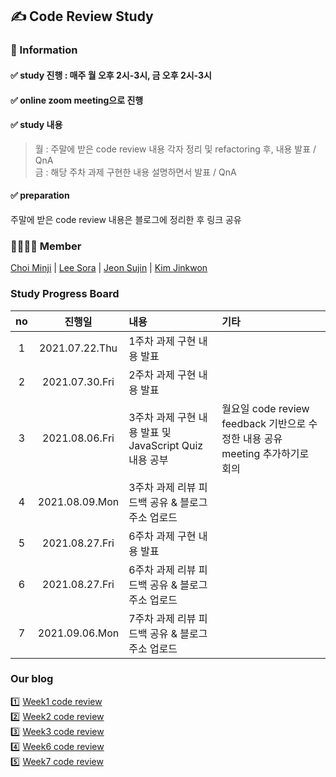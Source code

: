 ## ✍ Code Review Study
  
### 📣 Information
#### ✅ study 진행 : 매주 월 오후 2시-3시, 금 오후 2시-3시  
#### ✅ online zoom meeting으로 진행  
#### ✅ study 내용
>  월 : 주말에 받은 code review 내용 각자 정리 및 refactoring 후, 내용 발표 / QnA  
>  금 : 해당 주차 과제 구현한 내용 설명하면서 발표 / QnA   
 
#### ✅ preparation
주말에 받은 code review 내용은 블로그에 정리한 후 링크 공유
  
### 👨‍👩‍👦‍👦 Member
[Choi Minji](https://github.com/CoRoRo10?tab=repositories) | 
[Lee Sora](https://github.com/soralee2821) |
[Jeon Sujin](https://github.com/soozynn) |
[Kim Jinkwon](https://github.com/beginner-jk)
  

### Study Progress Board
|no|진행일|내용|기타|             
|:---:|:---:|:---|:---|      
|1|2021.07.22.Thu|1주차 과제 구현 내용 발표||    
|2|2021.07.30.Fri|2주차 과제 구현 내용 발표||     
|3|2021.08.06.Fri|3주차 과제 구현 내용 발표 및 JavaScript Quiz 내용 공부|월요일 code review feedback 기반으로 수정한 내용 공유 meeting 추가하기로 회의|
|4|2021.08.09.Mon|3주차 과제 리뷰 피드백 공유 & 블로그 주소 업로드||
|5|2021.08.27.Fri|6주차 과제 구현 내용 발표||
|6|2021.08.27.Fri|6주차 과제 리뷰 피드백 공유 & 블로그 주소 업로드||
|7|2021.09.06.Mon|7주차 과제 리뷰 피드백 공유 & 블로그 주소 업로드||
  
  
### Our blog
1️⃣ [Week1 code review](./Week1)   
2️⃣ [Week2 code review](./Week2)  
3️⃣ [Week3 code review](./Week3)   
4️⃣ [Week6 code review](./Week6)  
5️⃣ [Week7 code review](./Week7)    
  

